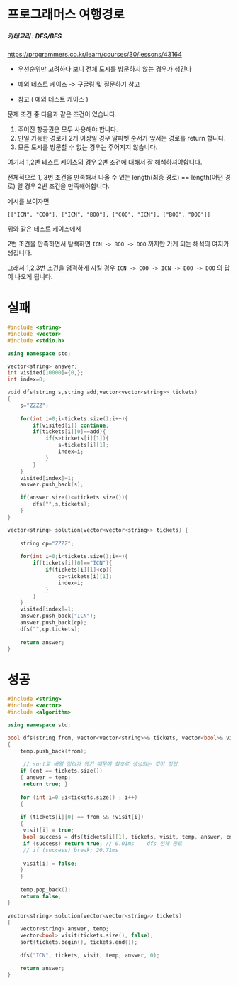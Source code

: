 # 프로그래머스 여행경로

##### 카테고리 : DFS/BFS

<https://programmers.co.kr/learn/courses/30/lessons/43164>



- 우선순위만 고려하다 보니 전체 도시를 방문하지 않는 경우가 생긴다

- 예외 테스트 케이스 -> 구글링 및 질문하기 참고

* 참고 ( 예외 테스트 케이스 )

문제 조건 중 다음과 같은 조건이 있습니다.

1. 주어진 항공권은 모두 사용해야 합니다.
2. 만일 가능한 경로가 2개 이상일 경우 알파벳 순서가 앞서는 경로를 return 합니다.
3. 모든 도시를 방문할 수 없는 경우는 주어지지 않습니다.

여기서 1,2번 테스트 케이스의 경우 2번 조건에 대해서 잘 해석하셔야합니다.

전체적으로 1, 3번 조건을 만족해서 나올 수 있는 length(최종 경로) == length(어떤 경로) 일 경우 2번 조건을 만족해야합니다.

예시를 보이자면

```
[["ICN", "COO"], ["ICN", "BOO"], ["COO", "ICN"], ["BOO", "DOO"]]
```

위와 같은 테스트 케이스에서

2번 조건을 만족하면서 탐색하면
`ICN -> BOO -> DOO` 까지만 가게 되는 해석의 여지가 생깁니다.

그래서 1,2,3번 조건을 엄격하게 지킬 경우
`ICN -> COO -> ICN -> BOO -> DOO` 의 답이 나오게 됩니다.



# 실패

```c++
#include <string>
#include <vector>
#include <stdio.h>

using namespace std;

vector<string> answer;
int visited[10000]={0,};
int index=0;

void dfs(string s,string add,vector<vector<string>> tickets)
{
    s="ZZZZ";
    
    for(int i=0;i<tickets.size();i++){
        if(visited[i]) continue;
        if(tickets[i][0]==add){
            if(s>tickets[i][1]){
                s=tickets[i][1];
                index=i;
            }
        }
    }
    visited[index]=1;
    answer.push_back(s);

    if(answer.size()<=tickets.size()){
        dfs("",s,tickets);
    }
}

vector<string> solution(vector<vector<string>> tickets) {
   
    string cp="ZZZZ";
    
    for(int i=0;i<tickets.size();i++){
        if(tickets[i][0]=="ICN"){
            if(tickets[i][1]<cp){
                cp=tickets[i][1];
                index=i;
            }
        }
    }
    visited[index]=1;
    answer.push_back("ICN");
    answer.push_back(cp);
    dfs("",cp,tickets);
    
    return answer;
}
```





# 성공

```c++
#include <string> 
#include <vector> 
#include <algorithm> 

using namespace std; 

bool dfs(string from, vector<vector<string>>& tickets, vector<bool>& visit, vector<string>& temp, vector<string>& answer, int cnt) 
{ 
    temp.push_back(from); 
    
     // sort로 배열 정리가 됐기 때문에 최초로 생성되는 것이 정답
    if (cnt == tickets.size()) 
    { answer = temp; 
     return true; } 
    
    for (int i=0 ;i<tickets.size() ; i++) 
    { 
        
    if (tickets[i][0] == from && !visit[i]) 
    { 
     visit[i] = true; 
     bool success = dfs(tickets[i][1], tickets, visit, temp, answer, cnt+1); 
     if (success) return true; // 0.01ms    dfs 전체 종료
     // if (success) break; 20.71ms 
        
     visit[i] = false; 
    } 
    } 
    
    temp.pop_back(); 
    return false; 
} 

vector<string> solution(vector<vector<string>> tickets) 
{ 
    vector<string> answer, temp; 
    vector<bool> visit(tickets.size(), false); 
    sort(tickets.begin(), tickets.end()); 
    
    dfs("ICN", tickets, visit, temp, answer, 0); 

    return answer; 
}

```

